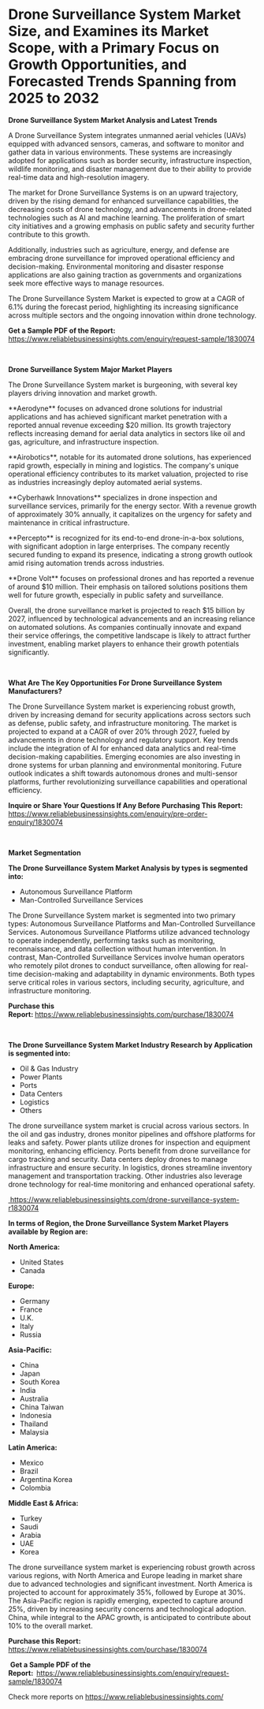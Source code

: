 <p><h1>Drone Surveillance System Market Size, and Examines its Market Scope, with a Primary Focus on Growth Opportunities, and Forecasted Trends Spanning from 2025 to 2032</h1></p><p><strong>Drone Surveillance System Market Analysis and Latest Trends</strong></p>
<p><p>A Drone Surveillance System integrates unmanned aerial vehicles (UAVs) equipped with advanced sensors, cameras, and software to monitor and gather data in various environments. These systems are increasingly adopted for applications such as border security, infrastructure inspection, wildlife monitoring, and disaster management due to their ability to provide real-time data and high-resolution imagery.</p><p>The market for Drone Surveillance Systems is on an upward trajectory, driven by the rising demand for enhanced surveillance capabilities, the decreasing costs of drone technology, and advancements in drone-related technologies such as AI and machine learning. The proliferation of smart city initiatives and a growing emphasis on public safety and security further contribute to this growth.</p><p>Additionally, industries such as agriculture, energy, and defense are embracing drone surveillance for improved operational efficiency and decision-making. Environmental monitoring and disaster response applications are also gaining traction as governments and organizations seek more effective ways to manage resources.</p><p>The Drone Surveillance System Market is expected to grow at a CAGR of 6.1% during the forecast period, highlighting its increasing significance across multiple sectors and the ongoing innovation within drone technology.</p></p>
<p><strong>Get a Sample PDF of the Report:&nbsp;</strong> <a href="https://www.reliablebusinessinsights.com/enquiry/request-sample/1830074?utm_campaign=2190&utm_medium=2&utm_source=Github&utm_content=ia&utm_term=11032025&utm_id=drone-surveillance-system">https://www.reliablebusinessinsights.com/enquiry/request-sample/1830074</a></p>
<p>&nbsp;</p>
<p><strong>Drone Surveillance System Major Market Players</strong></p>
<p><p>The Drone Surveillance System market is burgeoning, with several key players driving innovation and market growth. </p><p>**Aerodyne** focuses on advanced drone solutions for industrial applications and has achieved significant market penetration with a reported annual revenue exceeding $20 million. Its growth trajectory reflects increasing demand for aerial data analytics in sectors like oil and gas, agriculture, and infrastructure inspection.</p><p>**Airobotics**, notable for its automated drone solutions, has experienced rapid growth, especially in mining and logistics. The company's unique operational efficiency contributes to its market valuation, projected to rise as industries increasingly deploy automated aerial systems.</p><p>**Cyberhawk Innovations** specializes in drone inspection and surveillance services, primarily for the energy sector. With a revenue growth of approximately 30% annually, it capitalizes on the urgency for safety and maintenance in critical infrastructure. </p><p>**Percepto** is recognized for its end-to-end drone-in-a-box solutions, with significant adoption in large enterprises. The company recently secured funding to expand its presence, indicating a strong growth outlook amid rising automation trends across industries.</p><p>**Drone Volt** focuses on professional drones and has reported a revenue of around $10 million. Their emphasis on tailored solutions positions them well for future growth, especially in public safety and surveillance.</p><p>Overall, the drone surveillance market is projected to reach $15 billion by 2027, influenced by technological advancements and an increasing reliance on automated solutions. As companies continually innovate and expand their service offerings, the competitive landscape is likely to attract further investment, enabling market players to enhance their growth potentials significantly.</p></p>
<p>&nbsp;</p>
<p><strong>What Are The Key Opportunities For Drone Surveillance System Manufacturers?</strong></p>
<p><p>The Drone Surveillance System market is experiencing robust growth, driven by increasing demand for security applications across sectors such as defense, public safety, and infrastructure monitoring. The market is projected to expand at a CAGR of over 20% through 2027, fueled by advancements in drone technology and regulatory support. Key trends include the integration of AI for enhanced data analytics and real-time decision-making capabilities. Emerging economies are also investing in drone systems for urban planning and environmental monitoring. Future outlook indicates a shift towards autonomous drones and multi-sensor platforms, further revolutionizing surveillance capabilities and operational efficiency.</p></p>
<p><strong>Inquire or Share Your Questions If Any Before Purchasing This Report:</strong> <a href="https://www.reliablebusinessinsights.com/enquiry/pre-order-enquiry/1830074?utm_campaign=2190&utm_medium=2&utm_source=Github&utm_content=ia&utm_term=11032025&utm_id=drone-surveillance-system">https://www.reliablebusinessinsights.com/enquiry/pre-order-enquiry/1830074</a></p>
<p>&nbsp;</p>
<p><strong>Market Segmentation</strong></p>
<p><strong>The Drone Surveillance System Market Analysis by types is segmented into:</strong></p>
<p><ul><li>Autonomous Surveillance Platform</li><li>Man-Controlled Surveillance Services</li></ul></p>
<p><p>The Drone Surveillance System market is segmented into two primary types: Autonomous Surveillance Platforms and Man-Controlled Surveillance Services. Autonomous Surveillance Platforms utilize advanced technology to operate independently, performing tasks such as monitoring, reconnaissance, and data collection without human intervention. In contrast, Man-Controlled Surveillance Services involve human operators who remotely pilot drones to conduct surveillance, often allowing for real-time decision-making and adaptability in dynamic environments. Both types serve critical roles in various sectors, including security, agriculture, and infrastructure monitoring.</p></p>
<p><strong>Purchase this Report:&nbsp;</strong><a href="https://www.reliablebusinessinsights.com/purchase/1830074?utm_campaign=2190&utm_medium=2&utm_source=Github&utm_content=ia&utm_term=11032025&utm_id=drone-surveillance-system">https://www.reliablebusinessinsights.com/purchase/1830074</a></p>
<p>&nbsp;</p>
<p><strong>The Drone Surveillance System Market Industry Research by Application is segmented into:</strong></p>
<p><ul><li>Oil & Gas Industry</li><li>Power Plants</li><li>Ports</li><li>Data Centers</li><li>Logistics</li><li>Others</li></ul></p>
<p><p>The drone surveillance system market is crucial across various sectors. In the oil and gas industry, drones monitor pipelines and offshore platforms for leaks and safety. Power plants utilize drones for inspection and equipment monitoring, enhancing efficiency. Ports benefit from drone surveillance for cargo tracking and security. Data centers deploy drones to manage infrastructure and ensure security. In logistics, drones streamline inventory management and transportation tracking. Other industries also leverage drone technology for real-time monitoring and enhanced operational safety.</p></p>
<p><a href="https://www.reliablebusinessinsights.com/drone-surveillance-system-r1830074?utm_campaign=2190&utm_medium=2&utm_source=Github&utm_content=ia&utm_term=11032025&utm_id=drone-surveillance-system">&nbsp;https://www.reliablebusinessinsights.com/drone-surveillance-system-r1830074</a></p>
<p><strong>In terms of Region, the Drone Surveillance System Market Players available by Region are:</strong></p>
<p>
    <p> <strong> North America: </strong>
        <ul>
            <li>United States</li>
            <li>Canada</li>
        </ul>
        </p> 
    <p> <strong> Europe: </strong>
        <ul>
            <li>Germany</li>
            <li>France</li>
            <li>U.K.</li>
            <li>Italy</li>
            <li>Russia</li>
        </ul>
        </p> 
    <p> <strong> Asia-Pacific: </strong>
        <ul>
            <li>China</li>
            <li>Japan</li>
            <li>South Korea</li>
            <li>India</li>
            <li>Australia</li>
            <li>China Taiwan</li>
            <li>Indonesia</li>
            <li>Thailand</li>
            <li>Malaysia</li>
        </ul>
        </p> 
    <p> <strong> Latin America: </strong>
        <ul>
            <li>Mexico</li>
            <li>Brazil</li>
            <li>Argentina Korea</li>
            <li>Colombia</li>
        </ul>
        </p> 
    <p> <strong> Middle East & Africa: </strong>
        <ul>
            <li>Turkey</li>
            <li>Saudi</li>
            <li>Arabia</li>
            <li>UAE</li>
            <li>Korea</li>
        </ul>
    </p>
    </p>
<p><p>The drone surveillance system market is experiencing robust growth across various regions, with North America and Europe leading in market share due to advanced technologies and significant investment. North America is projected to account for approximately 35%, followed by Europe at 30%. The Asia-Pacific region is rapidly emerging, expected to capture around 25%, driven by increasing security concerns and technological adoption. China, while integral to the APAC growth, is anticipated to contribute about 10% to the overall market.</p></p>
<p><strong>Purchase this Report: </strong><a href="https://www.reliablebusinessinsights.com/purchase/1830074?utm_campaign=2190&utm_medium=2&utm_source=Github&utm_content=ia&utm_term=11032025&utm_id=drone-surveillance-system">https://www.reliablebusinessinsights.com/purchase/1830074</a></p>
<p>&nbsp;<strong>Get a Sample PDF of the Report:&nbsp;&nbsp;</strong><a href="https://www.reliablebusinessinsights.com/enquiry/request-sample/1830074?utm_campaign=2190&utm_medium=2&utm_source=Github&utm_content=ia&utm_term=11032025&utm_id=drone-surveillance-system">https://www.reliablebusinessinsights.com/enquiry/request-sample/1830074</a></p>
<p><strong></strong></p>
<p>Check more reports on <a href="https://www.reliablebusinessinsights.com/?utm_campaign=2190&utm_medium=2&utm_source=Github&utm_content=ia&utm_term=11032025&utm_id=drone-surveillance-system">https://www.reliablebusinessinsights.com/</a></p>